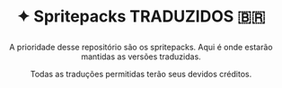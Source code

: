 # <p align="center">✦ Spritepacks TRADUZIDOS 🇧🇷</p>

<p  align="center">A prioridade desse repositório são os spritepacks. Aqui é onde estarão mantidas as versões traduzidas.</p>

<p  align="center">Todas as traduções permitidas terão seus devidos créditos.</p>






